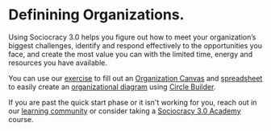 # Definining Organizations.

Using Sociocracy 3.0 helps you figure out how to meet your organization’s biggest challenges, identify and respond effectively to the opportunities you face, and create the most value you can with the limited time, energy and resources you have available.

You can use our [exercise](/quick-start/defining-s3-organizations/s3-organizations-team-exercise/) to fill out an [Organization Canvas](https://s3canvas.sociocracy30.org/pdf/s3-organization-canvas.pdf) and [spreadsheet](https://docs.google.com/spreadsheets/d/1uIB5RZXWxsrXSBqylEU2hYgp2rDwoXnXFD7qgBBWHuM/edit?usp=sharing) to easily create an [organizational diagram](/quick-start/defining-s3-organizations/s3-circle-builder/) using [Circle Builder](/circle-builder/).

If you are past the quick start phase or it isn't working for you, reach out in our [learning community](https://community.sociocracy30.org/) or consider taking a [Sociocracy 3.0 Academy](https://academy.sociocracy30.org/) course.